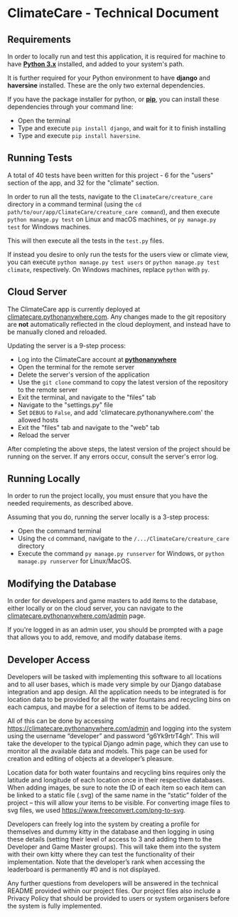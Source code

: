 # ClimateCare - Technical Document

## Requirements

In order to locally run and test this application, it is 
required for machine to have [**Python 3.x**](https://www.python.org/downloads/)
installed, and added to your system's path.

It is further required for your Python environment to have
**django** and **haversine** installed. These are the only
two external dependencies.

If you have the package installer for python, or
[**pip**](https://pypi.org/project/pip/), you can install
these dependencies through your command line:
- Open the terminal
- Type and execute `pip install django`, and wait for it to 
finish installing
- Type and execute `pip install haversine`.

## Running Tests

A total of 40 tests have been written for this project - 6
for the "users" section of the app, and 32 for the "climate"
section.

In order to run all the tests, navigate to the 
`ClimateCare/creature_care` directory in a command terminal
(using the `cd path/to/our/app/ClimateCare/creature_care
command`), and then execute `python manage.py test` on Linux
and macOS machines, or `py manage.py test` for Windows 
machines.

This will then execute all the tests in the `test.py` files.

If instead you desire to only run the tests for the users view
or climate view, you can execute `python manage.py test users` or
`python manage.py test climate`, respectively. On Windows
machines, replace `python` with `py`.

## Cloud Server

The ClimateCare app is currently deployed at
[climatecare.pythonanywhere.com](https://climatecare.pythonanywhere.com/climate/kitty).
Any changes made to the git repository are **not** automatically
reflected in the cloud deployment, and instead have to be
manually cloned and reloaded.

Updating the server is a 9-step process:
- Log into the ClimateCare account at [**pythonanywhere**](https://www.pythonanywhere.com)
- Open the terminal for the remote server
- Delete the server's version of the application
- Use the `git clone` command to copy the latest version of
the repository to the remote server
- Exit the terminal, and navigate to the "files" tab
- Navigate to the "settings.py" file
- Set `DEBUG` to `False`, and add 'climatecare.pythonanywhere.com'
the allowed hosts
- Exit the "files" tab and navigate to the "web" tab
- Reload the server

After completing the above steps, the latest version of the project
should be running on the server. If any errors occur,
consult the server's error log.

## Running Locally

In order to run the project locally, you must ensure that you
have the needed requirements, as described above.

Assuming that you do, running the server locally is a 3-step
process:
- Open the command terminal
- Using the `cd` command, navigate to the `/.../ClimateCare/creature_care`
directory
- Execute the command `py manage.py runserver` for Windows, or `python manage.py runserver`
for Linux/MacOS.

## Modifying the Database

In order for developers and game masters to add items to the database, either
locally or on the cloud server, you can navigate to the
[climatecare.pythonanywhere.com/admin](https://climatecare.pythonanywhere.com/admin)
page.

If you're logged in as an admin user, you should be
prompted with a page that allows you to add, remove, and modify
database items.

## Developer Access

Developers will be tasked with implementing this software to all locations and
to all user bases, which is made very simple by our Django database integration
and app design. All the application needs to be integrated is for location data
to be provided for all the water fountains and recycling bins on each campus,
and maybe for a selection of items to be added.

All of this can be done by accessing https://climatecare.pythonanywhere.com/admin
and logging into the system using the username “developer” and password “g6Yk9rtrT4gh”.
This will take the developer to the typical Django admin page, which they can use to
monitor all the available data and models. This page can be used for creation and
editing of objects at a developer’s pleasure. 

Location data for both water fountains and recycling bins requires only the
latitude and longitude of each location once in their respective databases.
When adding images, be sure to note the ID of each item so each item can be
linked to a static file (.svg) of the same name in the “static” folder of the
project – this will allow your items to be visible. For converting image files
to svg files, we used https://www.freeconvert.com/png-to-svg.

Developers can freely log into the system by creating a profile for themselves
and dummy kitty in the database and then logging in using these details
(setting their level of access to 3 and adding them to the Developer and Game
Master groups). This will take them into the system with their own kitty where
they can test the functionality of their implementation. Note that the
developer’s rank when accessing the leaderboard is permanently #0 and is not
displayed.

Any further questions from developers will be answered in the technical README
provided within our project files. Our project files also include a Privacy
Policy that should be provided to users or system organisers before the system
is fully implemented.